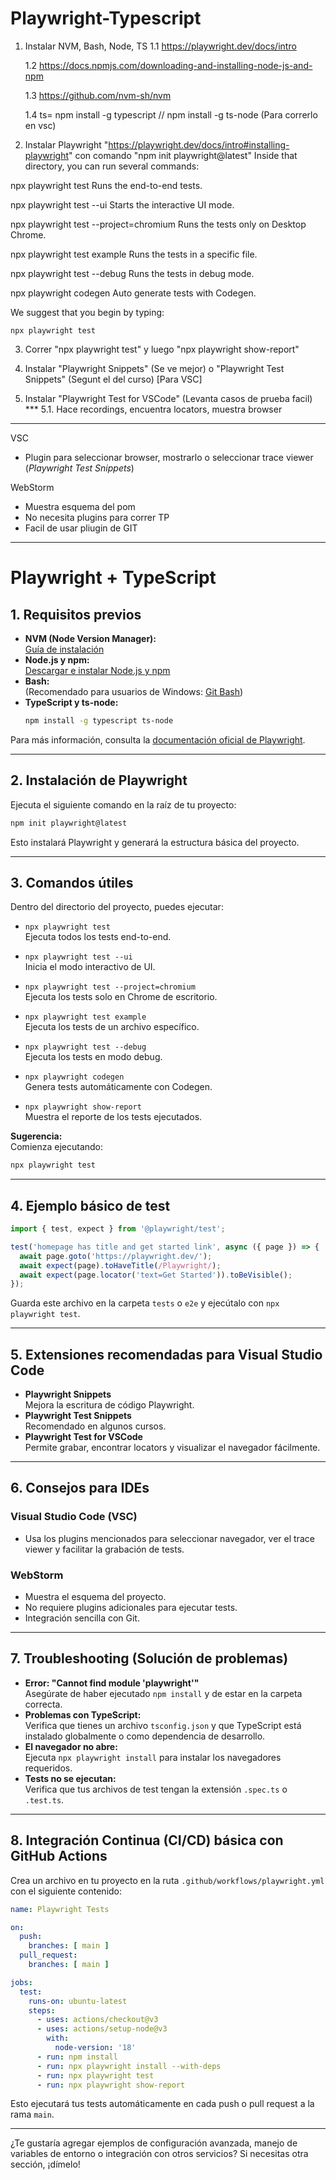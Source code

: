 # Playwright-Typescript

1. Instalar NVM, Bash, Node, TS
    1.1 https://playwright.dev/docs/intro

    1.2 https://docs.npmjs.com/downloading-and-installing-node-js-and-npm

    1.3 https://github.com/nvm-sh/nvm 

    1.4 ts= npm install -g typescript // npm install -g ts-node (Para correrlo en vsc)

2. Instalar Playwright "https://playwright.dev/docs/intro#installing-playwright" con comando "npm init playwright@latest"
    Inside that directory, you can run several commands:

  npx playwright test
    Runs the end-to-end tests.

  npx playwright test --ui
    Starts the interactive UI mode.

  npx playwright test --project=chromium
    Runs the tests only on Desktop Chrome.

  npx playwright test example
    Runs the tests in a specific file.

  npx playwright test --debug
    Runs the tests in debug mode.

  npx playwright codegen
    Auto generate tests with Codegen.

We suggest that you begin by typing:

    npx playwright test
3. Correr "npx playwright test" y luego "npx playwright show-report"  

4. Instalar "Playwright Snippets" (Se ve mejor) o "Playwright Test Snippets" (Segunt el del curso) [Para VSC]

5. Instalar "Playwright Test for VSCode" (Levanta casos de prueba facil) ***
    5.1. Hace recordings, encuentra locators, muestra browser

***
VSC

- Plugin para seleccionar browser, mostrarlo o seleccionar trace viewer (*Playwright Test Snippets*)

WebStorm

- Muestra esquema del pom
- No necesita plugins para correr TP
- Facil de usar pliugin de GIT




---

# Playwright + TypeScript

## 1. Requisitos previos

- **NVM (Node Version Manager):**  
  [Guía de instalación](https://github.com/nvm-sh/nvm)
- **Node.js y npm:**  
  [Descargar e instalar Node.js y npm](https://docs.npmjs.com/downloading-and-installing-node-js-and-npm)
- **Bash:**  
  (Recomendado para usuarios de Windows: [Git Bash](https://gitforwindows.org/))
- **TypeScript y ts-node:**  
  ```bash
  npm install -g typescript ts-node
  ```

Para más información, consulta la [documentación oficial de Playwright](https://playwright.dev/docs/intro).

---

## 2. Instalación de Playwright

Ejecuta el siguiente comando en la raíz de tu proyecto:

```bash
npm init playwright@latest
```

Esto instalará Playwright y generará la estructura básica del proyecto.

---

## 3. Comandos útiles

Dentro del directorio del proyecto, puedes ejecutar:

- `npx playwright test`  
  Ejecuta todos los tests end-to-end.

- `npx playwright test --ui`  
  Inicia el modo interactivo de UI.

- `npx playwright test --project=chromium`  
  Ejecuta los tests solo en Chrome de escritorio.

- `npx playwright test example`  
  Ejecuta los tests de un archivo específico.

- `npx playwright test --debug`  
  Ejecuta los tests en modo debug.

- `npx playwright codegen`  
  Genera tests automáticamente con Codegen.

- `npx playwright show-report`  
  Muestra el reporte de los tests ejecutados.

**Sugerencia:**  
Comienza ejecutando:

```bash
npx playwright test
```

---

## 4. Ejemplo básico de test

```typescript
import { test, expect } from '@playwright/test';

test('homepage has title and get started link', async ({ page }) => {
  await page.goto('https://playwright.dev/');
  await expect(page).toHaveTitle(/Playwright/);
  await expect(page.locator('text=Get Started')).toBeVisible();
});
```

Guarda este archivo en la carpeta `tests` o `e2e` y ejecútalo con `npx playwright test`.

---

## 5. Extensiones recomendadas para Visual Studio Code

- **Playwright Snippets**  
  Mejora la escritura de código Playwright.
- **Playwright Test Snippets**  
  Recomendado en algunos cursos.
- **Playwright Test for VSCode**  
  Permite grabar, encontrar locators y visualizar el navegador fácilmente.

---

## 6. Consejos para IDEs

### Visual Studio Code (VSC)
- Usa los plugins mencionados para seleccionar navegador, ver el trace viewer y facilitar la grabación de tests.

### WebStorm
- Muestra el esquema del proyecto.
- No requiere plugins adicionales para ejecutar tests.
- Integración sencilla con Git.

---

## 7. Troubleshooting (Solución de problemas)

- **Error: "Cannot find module 'playwright'"**  
  Asegúrate de haber ejecutado `npm install` y de estar en la carpeta correcta.
- **Problemas con TypeScript:**  
  Verifica que tienes un archivo `tsconfig.json` y que TypeScript está instalado globalmente o como dependencia de desarrollo.
- **El navegador no abre:**  
  Ejecuta `npx playwright install` para instalar los navegadores requeridos.
- **Tests no se ejecutan:**  
  Verifica que tus archivos de test tengan la extensión `.spec.ts` o `.test.ts`.

---

## 8. Integración Continua (CI/CD) básica con GitHub Actions

Crea un archivo en tu proyecto en la ruta `.github/workflows/playwright.yml` con el siguiente contenido:

```yaml
name: Playwright Tests

on:
  push:
    branches: [ main ]
  pull_request:
    branches: [ main ]

jobs:
  test:
    runs-on: ubuntu-latest
    steps:
      - uses: actions/checkout@v3
      - uses: actions/setup-node@v3
        with:
          node-version: '18'
      - run: npm install
      - run: npx playwright install --with-deps
      - run: npx playwright test
      - run: npx playwright show-report
```

Esto ejecutará tus tests automáticamente en cada push o pull request a la rama `main`.

---

¿Te gustaría agregar ejemplos de configuración avanzada, manejo de variables de entorno o integración con otros servicios? Si necesitas otra sección, ¡dímelo!